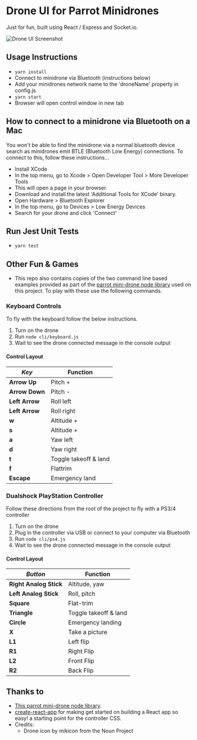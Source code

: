# Drone UI for Parrot Minidrones
Just for fun, built using React / Express and Socket.io.

![Drone UI Screenshot](https://raw.githubusercontent.com/robertbg/drone-react/develop/screenshot.png)

## Usage Instructions
- `yarn install`
- Connect to minidrone via Bluetooth (instructions below)
- Add your minidrones network name to the 'droneName' property in config.js
- `yarn start`
- Browser will open control window in new tab
## How to connect to a minidrone via Bluetooth on a Mac
You won't be able to find the minidrone via a normal bluetooth device search as minidrones emit BTLE (Bluetooth Low Energy) connections. To connect to this, follow these instructions...

- Install XCode
- In the top menu, go to Xcode > Open Developer Tool > More Developer Tools
- This will open a page in your browser.
- Download and install the latest 'Additional Tools for XCode' binary.
- Open Hardware > Bluetooth Explorer
- In the top menu, go to Devices > Low Energy Devices
- Search for your drone and click 'Connect'

## Run Jest Unit Tests
- `yarn test`

## Other Fun & Games
- This repo also contains copies of the two command line based examples provided as part of the [parrot mini-drone node library](https://github.com/fetherston/npm-parrot-minidrone) used on this project. To play with these use the following commands.

### Keyboard Controls
To fly with the keyboard follow the below instructions.

1. Turn on the drone
1. Run `node cli/keyboard.js`
1. Wait to see the drone connected message in the console output

#### Control Layout
*Key* | Function
--- | ---
**Arrow Up** | Pitch +
**Arrow Down** | Pitch -
**Left Arrow** | Roll left
**Left Arrow** | Roll right
**w** | Altitude +
**s** | Altitude +
**a** | Yaw left
**d** | Yaw right
**t** | Toggle takeoff & land
**f** | Flattrim
**Escape** | Emergency land

### Dualshock PlayStation Controller
Follow these directions from the root of the project to fly with a PS3/4 controller

1. Turn on the drone
1. Plug in the controller via USB or connect to your computer via Bluetooth
1. Run `node cli/ps4.js`
1. Wait to see the drone connected message in the console output

#### Control Layout
*Button* | Function
--- | ---
**Right Analog Stick** | Altitude, yaw
**Left Analog Stick** | Roll, pitch
**Square** | Flat-trim
**Triangle** | Toggle takeoff & land
**Circle** | Emergency landing
**X** | Take a picture
**L1** | Left flip
**R1** | Right Flip
**L2** | Front Flip
**R2** | Back Flip

## Thanks to
- [This parrot mini-drone node library](https://github.com/fetherston/npm-parrot-minidrone).
- [create-react-app](https://facebook.github.io/react/blog/2016/07/22/create-apps-with-no-configuration.html) for making get started on building a React app so easy! a starting point for the controller CSS.
- Credits:
  - Drone icon by mikicon from the Noun Project

